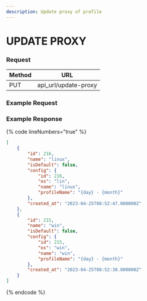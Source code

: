 ```yaml
---
description: Update proxy of profile
---
```


# UPDATE PROXY

### **Request**

| Method | URL                   |
| ------ | --------------------- |
| PUT    | api\_url/update-proxy |

### **Example Request**

### **Example Response**

{% code lineNumbers="true" %}
```json
[
    {
        "id": 216,
        "name": "linux",
        "isDefault": false,
        "config": {
            "id": 216,
            "os": "lin",
            "name": "linux",
            "profileName": "{day} - {month}"
        },
        "created_at": "2023-04-25T08:52:47.000000Z"
    },
    {
        "id": 215,
        "name": "win",
        "isDefault": false,
        "config": {
            "id": 215,
            "os": "win",
            "name": "win",
            "profileName": "{day} - {month}"
        },
        "created_at": "2023-04-25T08:52:30.000000Z"
    }
]

```
{% endcode %}
